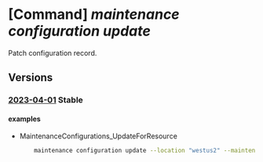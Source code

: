 # [Command] _maintenance configuration update_

Patch configuration record.

## Versions

### [2023-04-01](/Resources/mgmt-plane/L3N1YnNjcmlwdGlvbnMve30vcmVzb3VyY2Vncm91cHMve30vcHJvdmlkZXJzL21pY3Jvc29mdC5tYWludGVuYW5jZS9tYWludGVuYW5jZWNvbmZpZ3VyYXRpb25zL3t9/2023-04-01.xml) **Stable**

<!-- mgmt-plane /subscriptions/{}/resourcegroups/{}/providers/microsoft.maintenance/maintenanceconfigurations/{} 2023-04-01 -->

#### examples

- MaintenanceConfigurations_UpdateForResource
    ```bash
        maintenance configuration update --location "westus2" --maintenance-scope "OSImage" --maintenance-window-duration "05:00" --maintenance-window-expiration-date-time "9999-12-31 00:00" --maintenance-window-recur-every "Month Third Sunday" --maintenance-window-start- date-time "2020-04-30 08:00" --maintenance-window-time-zone "Pacific Standard Time" --namespace "Microsoft.Maintenance" --visibility "Custom" --resource-group "examplerg" --resource-name "configuration1"
    ```
